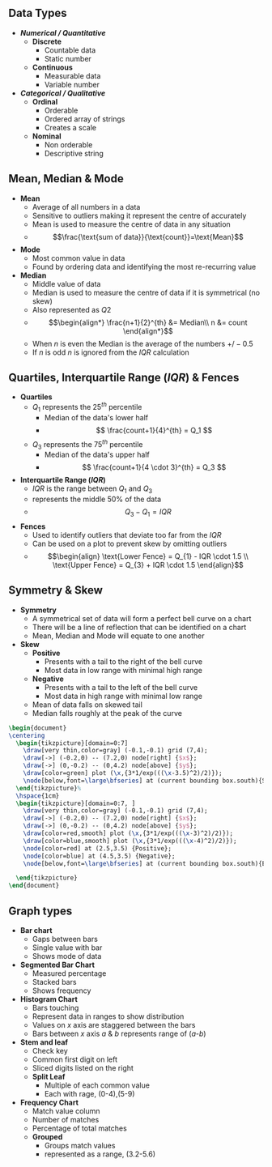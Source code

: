 ## Data Types
- ***Numerical / Quantitative***
	- **Discrete**
		- Countable data
		- Static number
	- **Continuous**
		- Measurable data
		- Variable number
- ***Categorical / Qualitative***
	- **Ordinal**
		- Orderable
		- Ordered array of strings
		- Creates a scale
	- **Nominal**
		- Non orderable
		- Descriptive string
## Mean, Median & Mode
- **Mean**
	- Average of all numbers in a data
	- Sensitive to outliers making it represent the centre of accurately
	- Mean is used to measure the centre of data in any situation 
	- $$\frac{\text{sum of data}}{\text{count}}=\text{Mean}$$
- **Mode**
	- Most common value in data
	- Found by ordering data and identifying the most re-recurring value
- **Median**
	- Middle value of data
	- Median is used to measure the centre of data if it is symmetrical (no skew)
	- Also represented as $Q2$
	- $$\begin{align*}
	\frac{n+1}{2}^{th} &= Median\\
	 n &= count
	\end{align*}$$
	- When $n$ is even the Median is the average of the numbers $+/-0.5$
	- If $n$ is odd $n$ is ignored from the $IQR$ calculation
## Quartiles, Interquartile Range ($IQR$) & Fences
- **Quartiles**
	- $Q_1$ represents the $25^{th}$ percentile
		- Median of the data's lower half
		- $$ \frac{count+1}{4}^{th} = Q_1 $$
	- $Q_3$ represents the $75^{th}$ percentile
		- Median of the data's upper half
		- $$ \frac{count+1}{4 \cdot 3}^{th} = Q_3 $$
- **Interquartile Range ($IQR$)**
	- $IQR$ is the range between $Q_1$ and $Q_3$
	- represents the middle $50\%$ of the data
	- $$ Q_{3}-Q_{1} = IQR $$
- **Fences**
	- Used to identify outliers that deviate too far from the $IQR$
	- Can be used on a plot to prevent skew by omitting outliers
	- $$\begin{align}
	  \text{Lower Fence} = Q_{1} - IQR \cdot 1.5 \\
	  \text{Upper Fence} = Q_{3} + IQR \cdot 1.5
	  \end{align}$$
## Symmetry & Skew
- **Symmetry**
	- A symmetrical set of data will form a perfect bell curve on a chart
	- There will be a line of reflection that can be identified on a chart
	- Mean, Median and Mode will equate to one another
- **Skew**
	- **Positive**
		- Presents with a tail to the right of the bell curve
		- Most data in low range with minimal high range
	- **Negative**
		- Presents with a tail to the left of the bell curve
		- Most data in high range with minimal low range
	- Mean of data falls on skewed tail
	- Median falls roughly at the peak of the curve
```tikz
\begin{document}
\centering
  \begin{tikzpicture}[domain=0:7]
    \draw[very thin,color=gray] (-0.1,-0.1) grid (7,4);
    \draw[->] (-0.2,0) -- (7.2,0) node[right] {$x$};
    \draw[->] (0,-0.2) -- (0,4.2) node[above] {$y$};
    \draw[color=green] plot (\x,{3*1/exp(((\x-3.5)^2)/2)});
    \node[below,font=\large\bfseries] at (current bounding box.south){Symmetrical Data Bell Curve};
  \end{tikzpicture}%
  \hspace{1cm}
  \begin{tikzpicture}[domain=0:7, ]
    \draw[very thin,color=gray] (-0.1,-0.1) grid (7,4);
    \draw[->] (-0.2,0) -- (7.2,0) node[right] {$x$};
    \draw[->] (0,-0.2) -- (0,4.2) node[above] {$y$};
    \draw[color=red,smooth] plot (\x,{3*1/exp(((\x-3)^2)/2)});
    \draw[color=blue,smooth] plot (\x,{3*1/exp(((\x-4)^2)/2)});
    \node[color=red] at (2.5,3.5) {Positive};
    \node[color=blue] at (4.5,3.5) {Negative};
    \node[below,font=\large\bfseries] at (current bounding box.south){Examples of Data Skew};

  \end{tikzpicture}
\end{document}
```

## Graph types
- **Bar chart**
	- Gaps between bars
	- Single value with bar
	- Shows mode of data
- **Segmented Bar Chart**
	- Measured percentage
	- Stacked bars
	- Shows frequency
- **Histogram Chart**
	- Bars touching
	- Represent data in ranges to show distribution
	- Values on $x$ axis are staggered between the bars
	- Bars between $x$ axis $a$ & $b$ represents range of ($a\text{-}b$)
- **Stem and leaf**
	- Check key
	- Common first digit on left
	- Sliced digits listed on the right
	- **Split Leaf**
		- Multiple of each common value
		- Each with rage, ($0\text{-}4$),($5\text{-}9$)
- **Frequency Chart**
	- Match value column
	- Number of matches
	- Percentage of total matches
	- **Grouped**
		- Groups match values
		- represented as a range, ($3.2\text{-}5.6$)